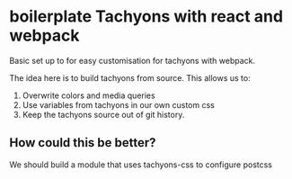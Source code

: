 # boilerplate Tachyons with react and webpack

Basic set up to for easy customisation for tachyons with webpack.

The idea here is to build tachyons from source. This allows us to:
  1. Overwrite colors and media queries
  2. Use variables from tachyons in our own custom css
  3. Keep the tachyons source out of git history.


## How could this be better?

We should build a module that uses tachyons-css to configure postcss 
